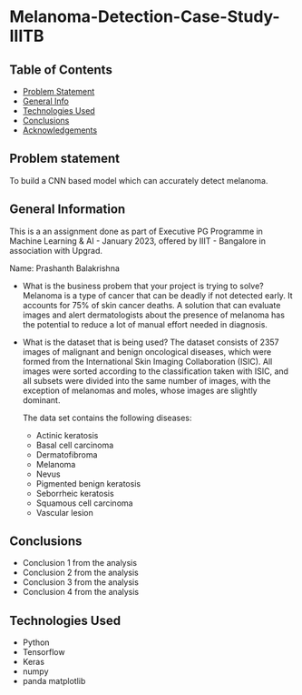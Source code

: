 # Melanoma-Detection-Case-Study-IIITB

## Table of Contents
* [Problem Statement](#problem-statement)
* [General Info](#general-information)
* [Technologies Used](#technologies-used)
* [Conclusions](#conclusions)
* [Acknowledgements](#acknowledgements)

<!-- You can include any other section that is pertinent to your problem -->

## Problem statement
To build a CNN based model which can accurately detect melanoma. 

## General Information
This is a an assignment done as part of Executive PG Programme in Machine Learning & AI - January 2023, offered by IIIT - Bangalore in association with Upgrad.

Name: Prashanth Balakrishna

- What is the business probem that your project is trying to solve?
  Melanoma is a type of cancer that can be deadly if not detected early. It accounts for 75% of skin cancer deaths. A solution that can evaluate images and alert dermatologists about the presence of melanoma has the potential to reduce a lot of manual effort needed in diagnosis.

- What is the dataset that is being used?
  The dataset consists of 2357 images of malignant and benign oncological diseases, which were formed from the International Skin Imaging Collaboration (ISIC). All images   were sorted according to the classification taken with ISIC, and all subsets were divided into the same number of images, with the exception of melanomas and moles,       whose images are slightly dominant.

  The data set contains the following diseases:

    - Actinic keratosis
    - Basal cell carcinoma
    - Dermatofibroma
    - Melanoma
    - Nevus
    - Pigmented benign keratosis
    - Seborrheic keratosis
    - Squamous cell carcinoma
    - Vascular lesion

<!-- You don't have to answer all the questions - just the ones relevant to your project. -->

## Conclusions
- Conclusion 1 from the analysis
- Conclusion 2 from the analysis
- Conclusion 3 from the analysis
- Conclusion 4 from the analysis

<!-- You don't have to answer all the questions - just the ones relevant to your project. -->


## Technologies Used
- Python
- Tensorflow
- Keras
- numpy
- panda
matplotlib
